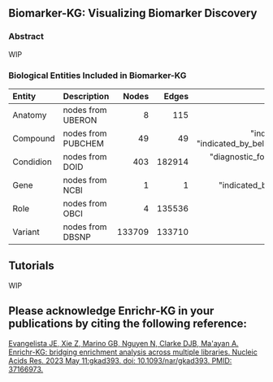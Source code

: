 ## Biomarker-KG: Visualizing Biomarker Discovery


### Abstract

WIP 


### Biological Entities Included in Biomarker-KG
| Entity      | Description        |     Nodes |     Edges |                                      Relations|
|:----------|:-------------------|----------:|----------:|------------------------------------------------------------------------------------:|
| Anatomy   | nodes from UBERON  |       8 |     115 | "determined\_using\_sample\_from"                                                      |
| Compound  | nodes from PUBCHEM |      49 |      49 | "indicated\_b\_above\_normal\_level\_of", "indicated\_by\_below_normal\_level\_of\_(Compound)" |
| Condidion | nodes from DOID    |     403 |  182914 | "diagnostic\_for", "indicates\_risk\_of\_developing", "prognostic\_for"                      |
| Gene      | nodes from NCBI    |       1 |       1 | "indicated\_by\_below\_normal\_level\_of\_(Gene)"                                         |
| Role      | nodes from OBCI    |       4 |  135536 | "has\_best\_classification"                                                           |
| Variant   | nodes from DBSNP   |  133709 |  133710 | "indicated\_by\_presence\_of"                                                          |

## Tutorials

WIP

## Please acknowledge Enrichr-KG in your publications by citing the following reference:

[Evangelista JE, Xie Z, Marino GB, Nguyen N, Clarke DJB, Ma'ayan A. Enrichr-KG: bridging enrichment analysis across multiple libraries. Nucleic Acids Res. 2023 May 11:gkad393. doi: 10.1093/nar/gkad393. PMID: 37166973.](https://academic.oup.com/nar/article/51/W1/W168/7160192)